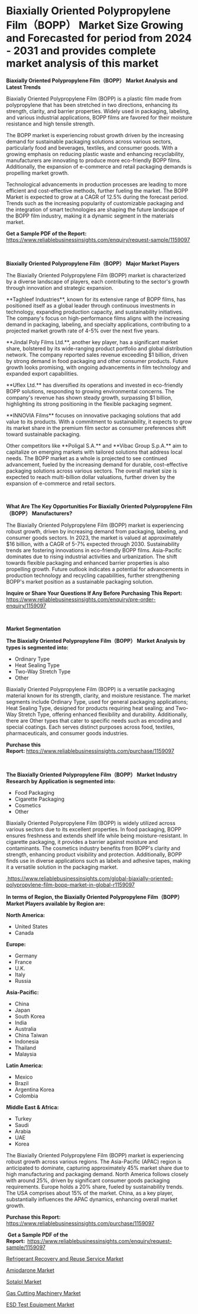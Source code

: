 <p><h1>Biaxially Oriented Polypropylene Film（BOPP） Market Size Growing and Forecasted for period from 2024 - 2031 and provides complete market analysis of this market</h1></p><p><strong>Biaxially Oriented Polypropylene Film（BOPP） Market Analysis and Latest Trends</strong></p>
<p><p>Biaxially Oriented Polypropylene Film (BOPP) is a plastic film made from polypropylene that has been stretched in two directions, enhancing its strength, clarity, and barrier properties. Widely used in packaging, labeling, and various industrial applications, BOPP films are favored for their moisture resistance and high tensile strength.</p><p>The BOPP market is experiencing robust growth driven by the increasing demand for sustainable packaging solutions across various sectors, particularly food and beverages, textiles, and consumer goods. With a growing emphasis on reducing plastic waste and enhancing recyclability, manufacturers are innovating to produce more eco-friendly BOPP films. Additionally, the expansion of e-commerce and retail packaging demands is propelling market growth.</p><p>Technological advancements in production processes are leading to more efficient and cost-effective methods, further fueling the market. The BOPP Market is expected to grow at a CAGR of 12.5% during the forecast period. Trends such as the increasing popularity of customizable packaging and the integration of smart technologies are shaping the future landscape of the BOPP film industry, making it a dynamic segment in the materials market.</p></p>
<p><strong>Get a Sample PDF of the Report:&nbsp;</strong> <a href="https://www.reliablebusinessinsights.com/enquiry/request-sample/1159097?utm_campaign=102&utm_medium=2&utm_source=Github&utm_content=ia&utm_term=05122024&utm_id=biaxially-oriented-polypropylene-filmbopp">https://www.reliablebusinessinsights.com/enquiry/request-sample/1159097</a></p>
<p>&nbsp;</p>
<p><strong>Biaxially Oriented Polypropylene Film（BOPP） Major Market Players</strong></p>
<p><p>The Biaxially Oriented Polypropylene Film (BOPP) market is characterized by a diverse landscape of players, each contributing to the sector's growth through innovation and strategic expansion. </p><p>**Taghleef Industries**, known for its extensive range of BOPP films, has positioned itself as a global leader through continuous investments in technology, expanding production capacity, and sustainability initiatives. The company's focus on high-performance films aligns with the increasing demand in packaging, labeling, and specialty applications, contributing to a projected market growth rate of 4-5% over the next five years.</p><p>**Jindal Poly Films Ltd.**, another key player, has a significant market share, bolstered by its wide-ranging product portfolio and global distribution network. The company reported sales revenue exceeding $1 billion, driven by strong demand in food packaging and other consumer products. Future growth looks promising, with ongoing advancements in film technology and expanded export capabilities.</p><p>**Uflex Ltd.** has diversified its operations and invested in eco-friendly BOPP solutions, responding to growing environmental concerns. The company's revenue has shown steady growth, surpassing $1 billion, highlighting its strong positioning in the flexible packaging segment.</p><p>**INNOVIA Films** focuses on innovative packaging solutions that add value to its products. With a commitment to sustainability, it expects to grow its market share in the premium film sector as consumer preferences shift toward sustainable packaging.</p><p>Other competitors like **Poligal S.A.** and **Vibac Group S.p.A.** aim to capitalize on emerging markets with tailored solutions that address local needs. The BOPP market as a whole is projected to see continued advancement, fueled by the increasing demand for durable, cost-effective packaging solutions across various sectors. The overall market size is expected to reach multi-billion dollar valuations, further driven by the expansion of e-commerce and retail sectors.</p></p>
<p>&nbsp;</p>
<p><strong>What Are The Key Opportunities For Biaxially Oriented Polypropylene Film（BOPP） Manufacturers?</strong></p>
<p><p>The Biaxially Oriented Polypropylene Film (BOPP) market is experiencing robust growth, driven by increasing demand from packaging, labeling, and consumer goods sectors. In 2023, the market is valued at approximately $16 billion, with a CAGR of 5-7% expected through 2030. Sustainability trends are fostering innovations in eco-friendly BOPP films. Asia-Pacific dominates due to rising industrial activities and urbanization. The shift towards flexible packaging and enhanced barrier properties is also propelling growth. Future outlook indicates a potential for advancements in production technology and recycling capabilities, further strengthening BOPP's market position as a sustainable packaging solution.</p></p>
<p><strong>Inquire or Share Your Questions If Any Before Purchasing This Report:</strong> <a href="https://www.reliablebusinessinsights.com/enquiry/pre-order-enquiry/1159097?utm_campaign=102&utm_medium=2&utm_source=Github&utm_content=ia&utm_term=05122024&utm_id=biaxially-oriented-polypropylene-filmbopp">https://www.reliablebusinessinsights.com/enquiry/pre-order-enquiry/1159097</a></p>
<p>&nbsp;</p>
<p><strong>Market Segmentation</strong></p>
<p><strong>The Biaxially Oriented Polypropylene Film（BOPP） Market Analysis by types is segmented into:</strong></p>
<p><ul><li>Ordinary Type</li><li>Heat Sealing Type</li><li>Two-Way Stretch Type</li><li>Other</li></ul></p>
<p><p>Biaxially Oriented Polypropylene Film (BOPP) is a versatile packaging material known for its strength, clarity, and moisture resistance. The market segments include Ordinary Type, used for general packaging applications; Heat Sealing Type, designed for products requiring heat sealing; and Two-Way Stretch Type, offering enhanced flexibility and durability. Additionally, there are Other types that cater to specific needs such as encoding and special coatings. Each serves distinct purposes across food, textiles, pharmaceuticals, and consumer goods industries.</p></p>
<p><strong>Purchase this Report:&nbsp;</strong><a href="https://www.reliablebusinessinsights.com/purchase/1159097?utm_campaign=102&utm_medium=2&utm_source=Github&utm_content=ia&utm_term=05122024&utm_id=biaxially-oriented-polypropylene-filmbopp">https://www.reliablebusinessinsights.com/purchase/1159097</a></p>
<p>&nbsp;</p>
<p><strong>The Biaxially Oriented Polypropylene Film（BOPP） Market Industry Research by Application is segmented into:</strong></p>
<p><ul><li>Food Packaging</li><li>Cigarette Packaging</li><li>Cosmetics</li><li>Other</li></ul></p>
<p><p>Biaxially Oriented Polypropylene Film (BOPP) is widely utilized across various sectors due to its excellent properties. In food packaging, BOPP ensures freshness and extends shelf life while being moisture-resistant. In cigarette packaging, it provides a barrier against moisture and contaminants. The cosmetics industry benefits from BOPP's clarity and strength, enhancing product visibility and protection. Additionally, BOPP finds use in diverse applications such as labels and adhesive tapes, making it a versatile solution in the packaging market.</p></p>
<p><a href="https://www.reliablebusinessinsights.com/global-biaxially-oriented-polypropylene-film-bopp-market-in-global-r1159097?utm_campaign=102&utm_medium=2&utm_source=Github&utm_content=ia&utm_term=05122024&utm_id=biaxially-oriented-polypropylene-filmbopp">&nbsp;https://www.reliablebusinessinsights.com/global-biaxially-oriented-polypropylene-film-bopp-market-in-global-r1159097</a></p>
<p><strong>In terms of Region, the Biaxially Oriented Polypropylene Film（BOPP） Market Players available by Region are:</strong></p>
<p>
    <p> <strong> North America: </strong>
        <ul>
            <li>United States</li>
            <li>Canada</li>
        </ul>
        </p> 
    <p> <strong> Europe: </strong>
        <ul>
            <li>Germany</li>
            <li>France</li>
            <li>U.K.</li>
            <li>Italy</li>
            <li>Russia</li>
        </ul>
        </p> 
    <p> <strong> Asia-Pacific: </strong>
        <ul>
            <li>China</li>
            <li>Japan</li>
            <li>South Korea</li>
            <li>India</li>
            <li>Australia</li>
            <li>China Taiwan</li>
            <li>Indonesia</li>
            <li>Thailand</li>
            <li>Malaysia</li>
        </ul>
        </p> 
    <p> <strong> Latin America: </strong>
        <ul>
            <li>Mexico</li>
            <li>Brazil</li>
            <li>Argentina Korea</li>
            <li>Colombia</li>
        </ul>
        </p> 
    <p> <strong> Middle East & Africa: </strong>
        <ul>
            <li>Turkey</li>
            <li>Saudi</li>
            <li>Arabia</li>
            <li>UAE</li>
            <li>Korea</li>
        </ul>
    </p>
    </p>
<p><p>The Biaxially Oriented Polypropylene Film (BOPP) market is experiencing robust growth across various regions. The Asia-Pacific (APAC) region is anticipated to dominate, capturing approximately 45% market share due to high manufacturing and packaging demand. North America follows closely with around 25%, driven by significant consumer goods packaging requirements. Europe holds a 20% share, fueled by sustainability trends. The USA comprises about 15% of the market. China, as a key player, substantially influences the APAC dynamics, enhancing overall market growth.</p></p>
<p><strong>Purchase this Report: </strong><a href="https://www.reliablebusinessinsights.com/purchase/1159097?utm_campaign=102&utm_medium=2&utm_source=Github&utm_content=ia&utm_term=05122024&utm_id=biaxially-oriented-polypropylene-filmbopp">https://www.reliablebusinessinsights.com/purchase/1159097</a></p>
<p>&nbsp;<strong>Get a Sample PDF of the Report:&nbsp;&nbsp;</strong><a href="https://www.reliablebusinessinsights.com/enquiry/request-sample/1159097?utm_campaign=102&utm_medium=2&utm_source=Github&utm_content=ia&utm_term=05122024&utm_id=biaxially-oriented-polypropylene-filmbopp">https://www.reliablebusinessinsights.com/enquiry/request-sample/1159097</a></p>
<p><strong></strong></p>
<p><p><a href="https://issuu.com/reportprime-2/docs/refrigerant-recovery-and-reuse-service-market-size?utm_campaign=102&utm_medium=2&utm_source=Github&utm_content=ia&utm_term=05122024&utm_id=biaxially-oriented-polypropylene-filmbopp">Refrigerant Recovery and Reuse Service Market</a></p><p><a href="https://www.linkedin.com/pulse/comprehensive-amiodarone-market-forecast-82-cagr-growth-analysis-vnpbf?utm_campaign=102&utm_medium=2&utm_source=Github&utm_content=ia&utm_term=05122024&utm_id=biaxially-oriented-polypropylene-filmbopp">Amiodarone Market</a></p><p><a href="https://www.linkedin.com/pulse/sotalol-market-insights-report-company-specific-analysis-financials-13r2f?utm_campaign=102&utm_medium=2&utm_source=Github&utm_content=ia&utm_term=05122024&utm_id=biaxially-oriented-polypropylene-filmbopp">Sotalol Market</a></p><p><a href="https://github.com/NargisHussain75/Market-Research-Report-List-1/blob/main/gas-cutting-machinery-market.md?utm_campaign=102&utm_medium=2&utm_source=Github&utm_content=ia&utm_term=05122024&utm_id=biaxially-oriented-polypropylene-filmbopp">Gas Cutting Machinery Market</a></p><p><a href="https://issuu.com/reportprime-2/docs/esd-test-equipment-market-size-2030.pptx?utm_campaign=102&utm_medium=2&utm_source=Github&utm_content=ia&utm_term=05122024&utm_id=biaxially-oriented-polypropylene-filmbopp">ESD Test Equipment Market</a></p></p>